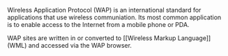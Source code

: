 Wireless Application Protocol (WAP) is an international standard for applications that use wireless communiation. Its most common application is to enable access to the Internet from a mobile phone or PDA.

WAP sites are written in or converted to [[Wireless Markup Language]] (WML) and accessed via the WAP browser.